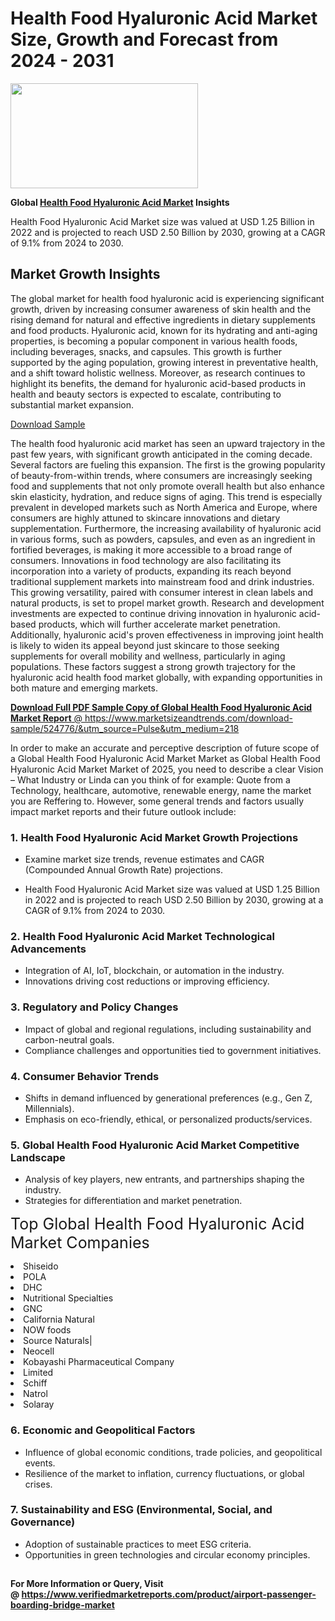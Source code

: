 <H1>Health Food Hyaluronic Acid Market Size, Growth and Forecast from 2024 - 2031</H1><img class="aligncenter size-medium wp-image-584254" src="https://thirdeyenews.in/wp-content/uploads/2024/09/Global-Market-Research-300x168.jpeg" alt="" width="300" height="168" /><p><strong>Global&nbsp;<a href="https://www.marketsizeandtrends.com/download-sample/524776/&amp;utm_source=Pulse&amp;utm_medium=218">Health Food Hyaluronic Acid Market</a> Insights</strong></p><p>Health Food Hyaluronic Acid Market size was valued at USD 1.25 Billion in 2022 and is projected to reach USD 2.50 Billion by 2030, growing at a CAGR of 9.1% from 2024 to 2030.</p><p><h2>Market Growth Insights</h2> <p>The global market for health food hyaluronic acid is experiencing significant growth, driven by increasing consumer awareness of skin health and the rising demand for natural and effective ingredients in dietary supplements and food products. Hyaluronic acid, known for its hydrating and anti-aging properties, is becoming a popular component in various health foods, including beverages, snacks, and capsules. This growth is further supported by the aging population, growing interest in preventative health, and a shift toward holistic wellness. Moreover, as research continues to highlight its benefits, the demand for hyaluronic acid-based products in health and beauty sectors is expected to escalate, contributing to substantial market expansion.</p> <p><a href="https://example.com/sample-download">Download Sample</a></p> <p>The health food hyaluronic acid market has seen an upward trajectory in the past few years, with significant growth anticipated in the coming decade. Several factors are fueling this expansion. The first is the growing popularity of beauty-from-within trends, where consumers are increasingly seeking food and supplements that not only promote overall health but also enhance skin elasticity, hydration, and reduce signs of aging. This trend is especially prevalent in developed markets such as North America and Europe, where consumers are highly attuned to skincare innovations and dietary supplementation. Furthermore, the increasing availability of hyaluronic acid in various forms, such as powders, capsules, and even as an ingredient in fortified beverages, is making it more accessible to a broad range of consumers. Innovations in food technology are also facilitating its incorporation into a variety of products, expanding its reach beyond traditional supplement markets into mainstream food and drink industries. This growing versatility, paired with consumer interest in clean labels and natural products, is set to propel market growth. Research and development investments are expected to continue driving innovation in hyaluronic acid-based products, which will further accelerate market penetration. Additionally, hyaluronic acid's proven effectiveness in improving joint health is likely to widen its appeal beyond just skincare to those seeking supplements for overall mobility and wellness, particularly in aging populations. These factors suggest a strong growth trajectory for the hyaluronic acid health food market globally, with expanding opportunities in both mature and emerging markets.</p> <p><a href="https://example.com/more-info"></p><p><span class=""><strong>Download Full PDF Sample Copy of Global Health Food Hyaluronic Acid Market Report</strong> @ <a href="https://www.marketsizeandtrends.com/download-sample/524776/&amp;utm_source=Pulse&amp;utm_medium=218" target="_blank">https://www.marketsizeandtrends.com/download-sample/524776/&amp;utm_source=Pulse&amp;utm_medium=218</a></span></p><p>In order to make an accurate and perceptive description of future scope of a Global&nbsp;Health Food Hyaluronic Acid Market Market as Global&nbsp;Health Food Hyaluronic Acid Market Market of 2025, you need to describe a clear Vision &ndash; What Industry or Linda can you think of for example: Quote from a Technology, healthcare, automotive, renewable energy, name the market you are Reffering to. However, some general trends and factors usually impact market reports and their future outlook include:</p><h3>1.&nbsp;<strong>Health Food Hyaluronic Acid Market Growth Projections</strong></h3><ul><li>Examine market size trends, revenue estimates and CAGR (Compounded Annual Growth Rate) projections.</li><li><p>Health Food Hyaluronic Acid Market size was valued at USD 1.25 Billion in 2022 and is projected to reach USD 2.50 Billion by 2030, growing at a CAGR of 9.1% from 2024 to 2030.</p></li></ul><h3>2.&nbsp;<strong>Health Food Hyaluronic Acid Market Technological Advancements</strong></h3><ul><li>Integration of AI, IoT, blockchain, or automation in the industry.</li><li>Innovations driving cost reductions or improving efficiency.</li></ul><h3>3.&nbsp;<strong>Regulatory and Policy Changes</strong></h3><ul><li>Impact of global and regional regulations, including sustainability and carbon-neutral goals.</li><li>Compliance challenges and opportunities tied to government initiatives.</li></ul><h3>4.&nbsp;<strong>Consumer Behavior Trends</strong></h3><ul><li>Shifts in demand influenced by generational preferences (e.g., Gen Z, Millennials).</li><li>Emphasis on eco-friendly, ethical, or personalized products/services.</li></ul><h3>5.&nbsp;<strong>Global Health Food Hyaluronic Acid Market Competitive Landscape</strong></h3><ul><li>Analysis of key players, new entrants, and partnerships shaping the industry.</li><li>Strategies for differentiation and market penetration.</li></ul><p data-pm-slice="1 1 []"><span style="color: inherit; font-family: inherit; font-size: 25px;">Top Global Health Food Hyaluronic Acid Market Companies</span></p><div class="" data-test-id=""><p><li>Shiseido</li><li> POLA</li><li> DHC</li><li> Nutritional Specialties</li><li> GNC</li><li> California Natural</li><li> NOW foods</li><li> Source Naturals|</li><li> Neocell</li><li> Kobayashi Pharmaceutical Company</li><li> Limited</li><li> Schiff</li><li> Natrol</li><li> Solaray</li></p></div><h3>6.&nbsp;<strong>Economic and Geopolitical Factors</strong></h3><ul><li>Influence of global economic conditions, trade policies, and geopolitical events.</li><li>Resilience of the market to inflation, currency fluctuations, or global crises.</li></ul><h3>7.&nbsp;<strong>Sustainability and ESG (Environmental, Social, and Governance)</strong></h3><ul><li>Adoption of sustainable practices to meet ESG criteria.</li><li>Opportunities in green technologies and circular economy principles.</li></ul><h2><strong style="font-size: 14px;">For More Information or Query, Visit @&nbsp;</strong><a style="background-color: #ffffff; font-size: 14px;" href="https://www.marketsizeandtrends.com/report/health-food-hyaluronic-acid-market/" target="_blank">https://www.verifiedmarketreports.com/product/airport-passenger-boarding-bridge-market</a></h2>
